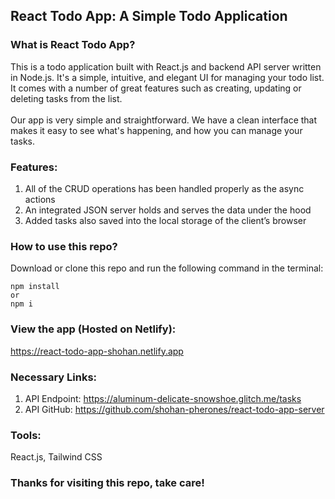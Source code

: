 ## React Todo App: A Simple Todo Application

### What is React Todo App?

This is a todo application built with React.js and backend API server written in Node.js. It's a simple, intuitive, and elegant UI for managing your todo list. It comes with a number of great features such as creating, updating or deleting tasks from the list.
<br/>
<br/>
Our app is very simple and straightforward. We have a clean interface that makes it easy to see what's happening, and how you can manage your tasks.

### Features:

1.  All of the CRUD operations has been handled properly as the async actions
2.  An integrated JSON server holds and serves the data under the hood
3.  Added tasks also saved into the local storage of the client’s browser

### How to use this repo?

Download or clone this repo and run the following command in the terminal:

```
npm install
or
npm i
```

### View the app (Hosted on Netlify):

https://react-todo-app-shohan.netlify.app

### Necessary Links:

1. API Endpoint: https://aluminum-delicate-snowshoe.glitch.me/tasks
2. API GitHub: https://github.com/shohan-pherones/react-todo-app-server

### Tools:

React.js, Tailwind CSS

### Thanks for visiting this repo, take care!
